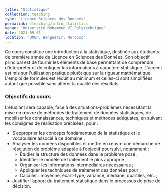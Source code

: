 ```yaml
---
title: "Statistique"
collection: teaching
type: "Licence Sciences des Données"
permalink: /teaching/intro_statistics
venue: "Université Mohammed VI Polytechnique"
date: 2021-09-01
location: "UM6P, Benguerir, Morocco"
---
```



Ce cours constitue une introduction à la statistique, destinée aux étudiants de première année de Licence en Sciences des Données. Son objectif principal est de fournir les éléments de base permettant de comprendre, d'interpréter et de critiquer les informations à caractère statistique. L'accent est mis sur l'utilisation pratique plutôt que sur la rigueur mathématique. L'emploi de formules est réduit au minimum et celles-ci sont simplifiées autant que possible sans altérer la qualité des résultats.

### Objectifs du cours

L’étudiant sera capable, face à des situations-problèmes nécessitant la mise en œuvre de méthodes de traitement de données statistiques, de mobiliser les connaissances, techniques et méthodes adéquates, en suivant les consignes de réalisation précisées, pour :

- S’approprier les concepts fondamentaux de la statistique et le vocabulaire associé à ce domaine ;
- Analyser les données disponibles et mettre en œuvre une démarche de résolution de problème adaptée à l’objectif poursuivi, notamment :
   - Étudier la structure des données dans le problème posé ;
   - Identifier le modèle de traitement le plus approprié ;
   - Organiser les informations intermédiaires nécessaires ;
   - Appliquer les techniques de traitement des données pour :
   - Calculer : moyenne, écart-type, variance, médiane, quartiles, etc. ;
- Justifier l’apport du traitement statistique dans le processus de prise de décision.
